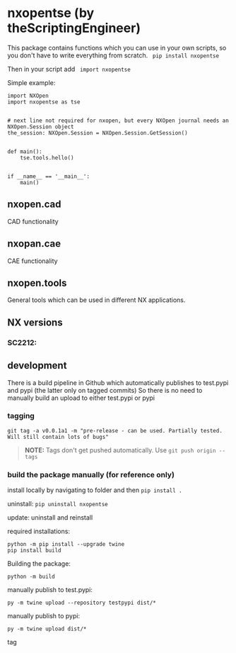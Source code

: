 # nxopentse (by theScriptingEngineer)
This package contains functions which you can use in your own scripts, so you don't have to write everything from scratch.
``` pip install nxopentse```

Then in your script add 
``` import nxopentse``` 

Simple example:
```
import NXOpen
import nxopentse as tse


# next line not required for nxopen, but every NXOpen journal needs an NXOpen.Session object
the_session: NXOpen.Session = NXOpen.Session.GetSession()


def main():
    tse.tools.hello()


if __name__ == '__main__':
    main()

```

## nxopen.cad
CAD functionality


## nxopan.cae
CAE functionality


## nxopen.tools
General tools which can be used in different NX applications.


## NX versions
### SC2212:


## development
There is a build pipeline in Github which automatically publishes to test.pypi and pypi (the latter only on tagged commits)
So there is no need to manually build an upload to either test.pypi or pypi

### tagging
``` git tag -a v0.0.1a1 -m "pre-release - can be used. Partially tested. Will still contain lots of bugs" ```
> **NOTE:** Tags don't get pushed automatically. Use ```git push origin --tags```

### build the package manually (for reference only)
install locally by navigating to folder and then
```pip install .```

uninstall:
```pip uninstall nxopentse```

update: uninstall and reinstall

required installations:
```
python -m pip install --upgrade twine
pip install build
```

Building the package:
```
python -m build
```

manually publish to test.pypi:
```
py -m twine upload --repository testpypi dist/*
```

manually publish to pypi:
```
py -m twine upload dist/*
```

tag 
